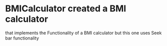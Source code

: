 # BMICalculator created a BMI calculator
that implements the Functionality of a BMI calculator but this one uses Seek bar functionality
